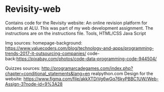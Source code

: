 # Revisity-web
Contains code for the Revisity website: An online revision platform for students at ALU.
This was part of my web development assignment.
The instructions are on the instructions file.
Tools, HTML/CSS Java Script

Img sources:
 homepage-background: https://www.valuecoders.com/blog/technology-and-apps/programming-trends-2017-it-outsourcing-companies/
 code-back:https://pixabay.com/photos/code-data-programming-code-944504/
 
Quizzes sources:
 http://programarcadegames.com/index.php?chapter=conditional_statements&lang=en
 realpython.com
Design for the website:
 https://www.figma.com/file/akkXTDiVg6wGq76kyPBBC1UW/Web-Assign-3?node-id=9%3A28
 